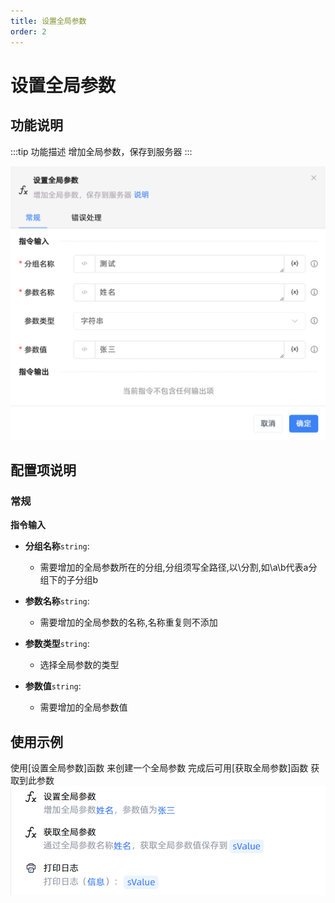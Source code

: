 ```yaml
---
title: 设置全局参数
order: 2
---
```


# 设置全局参数

## 功能说明

:::tip 功能描述
增加全局参数，保存到服务器
:::

![alt text](<assets/Set Server Param Value/image.png>)

## 配置项说明

### 常规

**指令输入**

- **分组名称**`string`: 

  -  需要增加的全局参数所在的分组,分组须写全路径,以\分割,如\a\b代表a分组下的子分组b

- **参数名称**`string`: 
  
  - 需要增加的全局参数的名称,名称重复则不添加

- **参数类型**`string`: 
  
  -  选择全局参数的类型

- **参数值**`string`: 
  
  -  需要增加的全局参数值
  

## 使用示例

使用[设置全局参数]函数 来创建一个全局参数 完成后可用[获取全局参数]函数 获取到此参数
![alt text](<assets/Get Server Param Value/image-1.png>)

